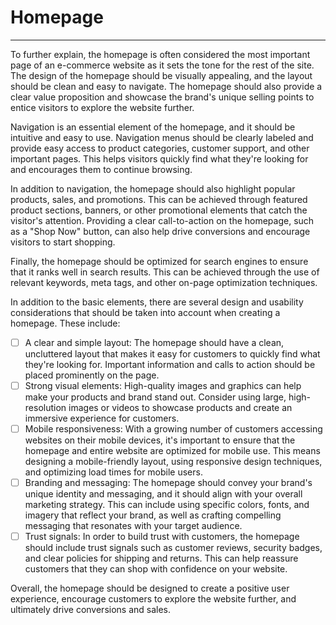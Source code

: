 # Homepage
---

To further explain, the homepage is often considered the most important page of an e-commerce website as it sets the tone for the rest of the site. The design of the homepage should be visually appealing, and the layout should be clean and easy to navigate. The homepage should also provide a clear value proposition and showcase the brand's unique selling points to entice visitors to explore the website further.

Navigation is an essential element of the homepage, and it should be intuitive and easy to use. Navigation menus should be clearly labeled and provide easy access to product categories, customer support, and other important pages. This helps visitors quickly find what they're looking for and encourages them to continue browsing.

In addition to navigation, the homepage should also highlight popular products, sales, and promotions. This can be achieved through featured product sections, banners, or other promotional elements that catch the visitor's attention. Providing a clear call-to-action on the homepage, such as a "Shop Now" button, can also help drive conversions and encourage visitors to start shopping.

Finally, the homepage should be optimized for search engines to ensure that it ranks well in search results. This can be achieved through the use of relevant keywords, meta tags, and other on-page optimization techniques.

In addition to the basic elements, there are several design and usability considerations that should be taken into account when creating a homepage. These include:

- [ ] A clear and simple layout: The homepage should have a clean, uncluttered layout that makes it easy for customers to quickly find what they're looking for. Important information and calls to action should be placed prominently on the page.
- [ ] Strong visual elements: High-quality images and graphics can help make your products and brand stand out. Consider using large, high-resolution images or videos to showcase products and create an immersive experience for customers.
- [ ] Mobile responsiveness: With a growing number of customers accessing websites on their mobile devices, it's important to ensure that the homepage and entire website are optimized for mobile use. This means designing a mobile-friendly layout, using responsive design techniques, and optimizing load times for mobile users.
- [ ] Branding and messaging: The homepage should convey your brand's unique identity and messaging, and it should align with your overall marketing strategy. This can include using specific colors, fonts, and imagery that reflect your brand, as well as crafting compelling messaging that resonates with your target audience.
- [ ] Trust signals: In order to build trust with customers, the homepage should include trust signals such as customer reviews, security badges, and clear policies for shipping and returns. This can help reassure customers that they can shop with confidence on your website.

Overall, the homepage should be designed to create a positive user experience, encourage customers to explore the website further, and ultimately drive conversions and sales.
